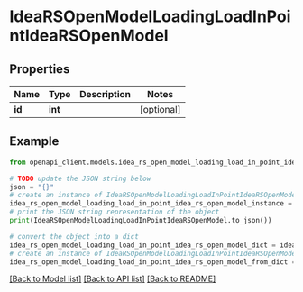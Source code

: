 # IdeaRSOpenModelLoadingLoadInPointIdeaRSOpenModel


## Properties

Name | Type | Description | Notes
------------ | ------------- | ------------- | -------------
**id** | **int** |  | [optional] 

## Example

```python
from openapi_client.models.idea_rs_open_model_loading_load_in_point_idea_rs_open_model import IdeaRSOpenModelLoadingLoadInPointIdeaRSOpenModel

# TODO update the JSON string below
json = "{}"
# create an instance of IdeaRSOpenModelLoadingLoadInPointIdeaRSOpenModel from a JSON string
idea_rs_open_model_loading_load_in_point_idea_rs_open_model_instance = IdeaRSOpenModelLoadingLoadInPointIdeaRSOpenModel.from_json(json)
# print the JSON string representation of the object
print(IdeaRSOpenModelLoadingLoadInPointIdeaRSOpenModel.to_json())

# convert the object into a dict
idea_rs_open_model_loading_load_in_point_idea_rs_open_model_dict = idea_rs_open_model_loading_load_in_point_idea_rs_open_model_instance.to_dict()
# create an instance of IdeaRSOpenModelLoadingLoadInPointIdeaRSOpenModel from a dict
idea_rs_open_model_loading_load_in_point_idea_rs_open_model_from_dict = IdeaRSOpenModelLoadingLoadInPointIdeaRSOpenModel.from_dict(idea_rs_open_model_loading_load_in_point_idea_rs_open_model_dict)
```
[[Back to Model list]](../README.md#documentation-for-models) [[Back to API list]](../README.md#documentation-for-api-endpoints) [[Back to README]](../README.md)


